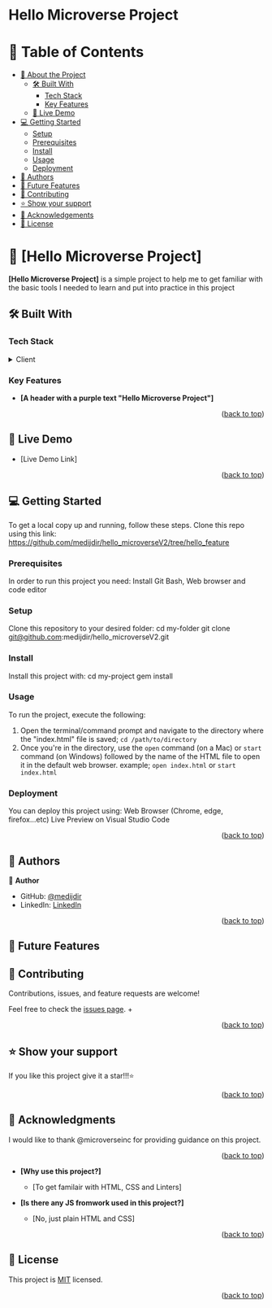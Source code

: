 <a name="readme-top"></a>

  <h1><b> Hello Microverse Project</b></h1>
</div>

# 📗 Table of Contents

- [📖 About the Project](#about-project)
  - [🛠 Built With](#built-with)
    - [Tech Stack](#tech-stack)
    - [Key Features](#key-features)
  - [🚀 Live Demo](#live-demo)
- [💻 Getting Started](#getting-started)
  - [Setup](#setup)
  - [Prerequisites](#prerequisites)
  - [Install](#install)
  - [Usage](#usage)
  - [Deployment](#deployment)
- [👥 Authors](#authors)
- [🔭 Future Features](#future-features)
- [🤝 Contributing](#contributing)
- [⭐️ Show your support](#support)
- [🙏 Acknowledgements](#acknowledgements)
- [📝 License](#license)

# 📖 [Hello Microverse Project] <a name="about-project"></a>

**[Hello Microverse Project]** is a simple project to help me to get familiar with the basic tools I needed to learn and put into practice in this project

## 🛠 Built With <a name="built-with"></a>

### Tech Stack <a name="tech-stack"></a>


<details>
  <summary>Client</summary>
  <ul>
    <li><a href="https://html.com/">HTML</a></li>
    <li><a href="https://www.css3.com/">CSS</a></li>
  </ul>
</details>


### Key Features <a name="key-features"></a>


- **[A header with a purple text "Hello Microverse Project"]**

<p align="right">(<a href="#readme-top">back to top</a>)</p>


## 🚀 Live Demo <a name="live-demo"></a>

- [Live Demo Link]

<p align="right">(<a href="#readme-top">back to top</a>)</p>


## 💻 Getting Started <a name="getting-started"></a>

To get a local copy up and running, follow these steps. Clone this repo using this link: https://github.com/medijdir/hello_microverseV2/tree/hello_feature

### Prerequisites

In order to run this project you need:
Install Git Bash, Web browser and code editor

### Setup

Clone this repository to your desired folder:
cd my-folder
git clone git@github.com:medijdir/hello_microverseV2.git

### Install

Install this project with: 
cd my-project
  gem install

### Usage

To run the project, execute the following:
1. Open the terminal/command prompt and navigate to the directory where the "index.html" file is saved; ```cd /path/to/directory```
2. Once you're in the directory, use the `open` command (on a Mac) or `start` command (on Windows) followed by the name of the HTML file to open it in the default web browser. 
example; ```open index.html```   or ```start index.html```


### Deployment

You can deploy this project using:
Web Browser (Chrome, edge, firefox...etc)
Live Preview on Visual Studio Code

<p align="right">(<a href="#readme-top">back to top</a>)</p>


## 👥 Authors <a name="authors"></a>


👤 **Author**

- GitHub: [@medijdir](https://github.com/medijdir)
- LinkedIn: [LinkedIn](https://www.linkedin.com/in/jdir-mehdi-a3055a256/)

<p align="right">(<a href="#readme-top">back to top</a>)</p>

## 🔭 Future Features <a name="future-features"></a>


## 🤝 Contributing <a name="contributing"></a>

Contributions, issues, and feature requests are welcome!

Feel free to check the [issues page](../../issues/).
+<p align="right">(<a href="#readme-top">back to top</a>)</p>

## ⭐️ Show your support <a name="support"></a>

If you like this project give it a star!!!⭐️

<p align="right">(<a href="#readme-top">back to top</a>)</p>

## 🙏 Acknowledgments <a name="acknowledgements"></a>

I would like to thank @microverseinc for providing guidance on this project.

<p align="right">(<a href="#readme-top">back to top</a>)</p>

- **[Why  use this project?]**

  - [To get familair with HTML, CSS and Linters]

- **[Is there any JS fromwork used in this project?]**

  - [No, just plain HTML and CSS]

<p align="right">(<a href="#readme-top">back to top</a>)</p>


## 📝 License <a name="license"></a>

This project is [MIT](https://github.com/medijdir/hello_microverseV2/blob/hello_feature/LICENSE) licensed.

<p align="right">(<a href="#readme-top">back to top</a>)</p>
